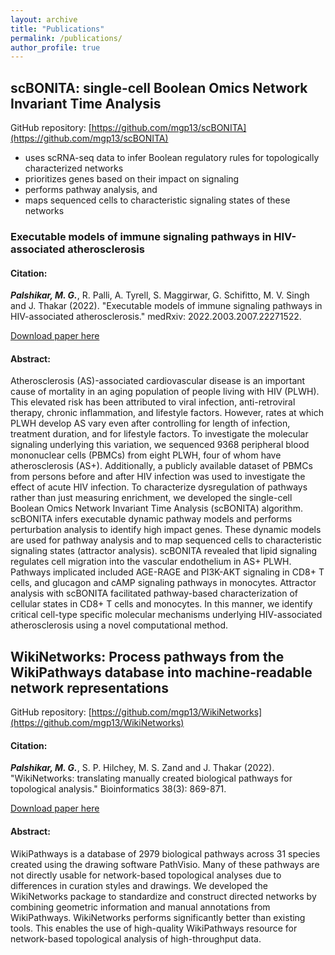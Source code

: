 ```yaml
---
layout: archive
title: "Publications"
permalink: /publications/
author_profile: true
---
```


## scBONITA: single-cell Boolean Omics Network Invariant Time Analysis

GitHub repository: [https://github.com/mgp13/scBONITA](https://github.com/mgp13/scBONITA)

- uses scRNA-seq data to infer Boolean regulatory rules for topologically characterized networks
- prioritizes genes based on their impact on signaling
- performs pathway analysis, and
- maps sequenced cells to characteristic signaling states of these networks

### Executable models of immune signaling pathways in HIV-associated atherosclerosis

#### Citation: 

***Palshikar, M. G.***, R. Palli, A. Tyrell, S. Maggirwar, G. Schifitto, M. V. Singh and J. Thakar (2022). "Executable models of immune signaling pathways in HIV-associated atherosclerosis." medRxiv: 2022.2003.2007.22271522.

[Download paper here](https://doi.org/10.1101/2022.03.07.22271522)

#### Abstract:
Atherosclerosis (AS)-associated cardiovascular disease is an important cause of mortality in an aging population of people living with HIV (PLWH). This elevated risk has been attributed to viral infection, anti-retroviral therapy, chronic inflammation, and lifestyle factors. However, rates at which PLWH develop AS vary even after controlling for length of infection, treatment duration, and for lifestyle factors. To investigate the molecular signaling underlying this variation, we sequenced 9368 peripheral blood mononuclear cells (PBMCs) from eight PLWH, four of whom have atherosclerosis (AS+). Additionally, a publicly available dataset of PBMCs from persons before and after HIV infection was used to investigate the effect of acute HIV infection. To characterize dysregulation of pathways rather than just measuring enrichment, we developed the single-cell Boolean Omics Network Invariant Time Analysis (scBONITA) algorithm. scBONITA infers executable dynamic pathway models and performs perturbation analysis to identify high impact genes. These dynamic models are used for pathway analysis and to map sequenced cells to characteristic signaling states (attractor analysis). scBONITA revealed that lipid signaling regulates cell migration into the vascular endothelium in AS+ PLWH. Pathways implicated included AGE-RAGE and PI3K-AKT signaling in CD8+ T cells, and glucagon and cAMP signaling pathways in monocytes. Attractor analysis with scBONITA facilitated pathway-based characterization of cellular states in CD8+ T cells and monocytes. In this manner, we identify critical cell-type specific molecular mechanisms underlying HIV-associated atherosclerosis using a novel computational method.

## WikiNetworks: Process pathways from the WikiPathways database into machine-readable network representations

GitHub repository: [https://github.com/mgp13/WikiNetworks](https://github.com/mgp13/WikiNetworks)

#### Citation:

***Palshikar, M. G.***, S. P. Hilchey, M. S. Zand and J. Thakar (2022). "WikiNetworks: translating manually created biological pathways for topological analysis." Bioinformatics 38(3): 869-871.

[Download paper here](https://doi.org/10.1093/bioinformatics/btab699)

#### Abstract:
WikiPathways is a database of 2979 biological pathways across 31 species created using the drawing software PathVisio. Many of these pathways are not directly usable for network-based topological analyses due to differences in curation styles and drawings. We developed the WikiNetworks package to standardize and construct directed networks by combining geometric information and manual annotations from WikiPathways. WikiNetworks performs significantly better than existing tools. This enables the use of high-quality WikiPathways resource for network-based topological analysis of high-throughput data.

